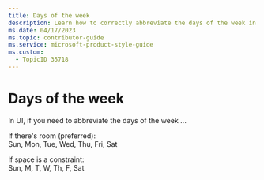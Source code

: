 ```yaml
---
title: Days of the week
description: Learn how to correctly abbreviate the days of the week in user interfaces, with guidelines for both ample and constrained space scenarios.
ms.date: 04/17/2023
ms.topic: contributor-guide
ms.service: microsoft-product-style-guide
ms.custom:
  - TopicID 35718
---
```



# Days of the week

In UI, if you need to abbreviate the days of the week ...

If there's room (preferred):  
Sun, Mon, Tue, Wed, Thu, Fri, Sat

If space is a constraint:  
Sun, M, T, W, Th, F, Sat

